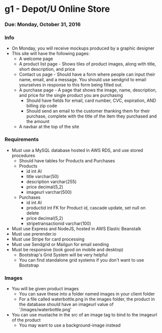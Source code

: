 # g1 - Depot/U Online Store

### Due: Monday, October 31, 2016

### Info
* On Monday, you will receive mockups produced by a graphic designer
* This site will have the following pages:
    * A welcome page
    * A product list page - Shows tiles of product images, along with title, short description, and price
    * Contact us page - Should have a form where people can input their name, email, and a message. You should use sendgrid to email yourselves in response to this form being filled out.
    * A purchase page - A page that shows the image, name, description, and price for the single product you are purchasing
        * Should have fields for email, card number, CVC, expiration, AND billing zip code
        * Should send an email to the customer thanking them for their purchase, complete with the title of the item they purchased and the amount
    * A navbar at the top of the site
    
### Requirements
* Must use a MySQL database hosted in AWS RDS, and use stored procedures
    * Should have tables for Products and Purchases
    * Products
        * id int AI
        * title varchar(50)
        * description varchar(255)
        * price decimal(5,2)
        * imageurl varchar(500)
    * Purchases
        * id int AI
        * productid int FK for Product id, cascade update, set null on delete
        * price decimal(5,2)
        * stripetransactionid varchar(100)
* Must use Express and NodeJS, hosted in AWS Elastic Beanstalk
* Must use prerender.io
* Must use Stripe for card processing
* Must use Sendgrid or Mailgun for email sending
* Must be responsive (look good on mobile and desktop)
    * Bootstrap's Grid System will be very helpful
    * You can find standalone grid systems if you don't want to use Bootstrap

### Images
* You will be given product images
    * You can save these into a folder named images in your client folder
    * For a file called waterbottle.png in the images folder, the product in the database should have an imageurl value of '/images/waterbottle.png'
* You can use mustache in the src of an image tag to bind to the imageurl of the product
    * You may want to use a background-image instead
